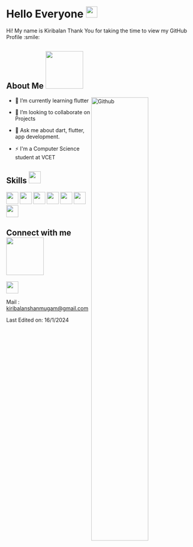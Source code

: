<h1> Hello Everyone <img src = "https://raw.githubusercontent.com/MartinHeinz/MartinHeinz/master/wave.gif" width = 30px> </h1>
<p align='center'>
</p>


<div size='20px'> Hi! My name is Kiribalan Thank You for taking the time to view my GitHub Profile :smile: 
</div>

<h2> About Me <img src = "https://media0.giphy.com/media/KDDpcKigbfFpnejZs6/giphy.gif?cid=ecf05e47oy6f4zjs8g1qoiystc56cu7r9tb8a1fe76e05oty&rid=giphy.gif" width = 100px></h2>

<img width="55%" align="right" alt="Github" src="https://raw.githubusercontent.com/onimur/.github/master/.resources/git-header.svg" />
  
- 🌱 I’m currently learning flutter
  
- 👯 I’m looking to collaborate on Projects
  
- 💬 Ask me about dart, flutter, app development.
  
- ⚡ I'm a Computer Science student at VCET   

<h2> Skills <img src = "https://media2.giphy.com/media/QssGEmpkyEOhBCb7e1/giphy.gif?cid=ecf05e47a0n3gi1bfqntqmob8g9aid1oyj2wr3ds3mg700bl&rid=giphy.gif" width = 32px> </h2>

<a> <img width ='32px' src ='https://raw.githubusercontent.com/rahulbanerjee26/githubAboutMeGenerator/main/icons/android.svg'> </a>
 <img width ='32px' src ='https://www.google.com/imgres?imgurl=https%3A%2F%2Flogowik.com%2Fcontent%2Fuploads%2Fimages%2Fflutter5786.jpg&tbnid=92ELpYnJd1QDWM&vet=12ahUKEwjkoeHto-KDAxUonmMGHWvVCAgQMygBegQIARBd..i&imgrefurl=https%3A%2F%2Flogowik.com%2Fflutter-vector-logo-5285.html&docid=ivYJzTgz8GFKaM&w=866&h=650&q=flutter%20image&hl=en-GB&client=opera&ved=2ahUKEwjkoeHto-KDAxUonmMGHWvVCAgQMygBegQIARBd'> <img width ='32px' src ='https://www.google.com/imgres?imgurl=https%3A%2F%2Fuxwing.com%2Fwp-content%2Fthemes%2Fuxwing%2Fdownload%2Fbrands-and-social-media%2Fdart-programming-language-icon.svg&tbnid=PY5GzzmdCL1LYM&vet=12ahUKEwiiqtaGpOKDAxXbsWMGHSt1AIwQMygAegQIARBL..i&imgrefurl=https%3A%2F%2Fuxwing.com%2Fdart-programming-language-icon%2F&docid=MM9hjkbc_Enq1M&w=800&h=800&q=dart%20language%20logo&hl=en-GB&client=opera&ved=2ahUKEwiiqtaGpOKDAxXbsWMGHSt1AIwQMygAegQIARBL'>
<a > <img width ='32px' src ='https://raw.githubusercontent.com/rahulbanerjee26/githubAboutMeGenerator/main/icons/python.svg'> </a>
<a  > <img width ='32px' src ='https://raw.githubusercontent.com/rahulbanerjee26/githubAboutMeGenerator/main/icons/c.svg'> </a>
<a > <img width ='32px' src ='https://raw.githubusercontent.com/rahulbanerjee26/githubAboutMeGenerator/main/icons/cpp.svg'> </a>
<a> <img width ='32px' src ='https://raw.githubusercontent.com/rahulbanerjee26/githubAboutMeGenerator/main/icons/sqlite.svg'> </a>



<h2> Connect with me <img src='https://raw.githubusercontent.com/ShahriarShafin/ShahriarShafin/main/Assets/handshake.gif' width="100px"> </h2>
<a href = 'https://www.linkedin.com/in/kiribalan-shanmugam-24645824a/'> <img width = '32px' align= 'center' src="https://raw.githubusercontent.com/rahulbanerjee26/githubAboutMeGenerator/main/icons/linked-in-alt.svg"/></a> 

Mail : kiribalanshanmugam@gmail.com


Last Edited on: 16/1/2024
